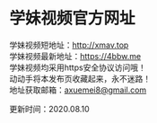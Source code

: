 # 学妹视频官方网址

学妹视频短地址：http://xmav.top<br />
学妹视频最新地址：https://4bbw.me<br />
学妹视频均采用https安全协议访问哦！<br />
动动手将本发布页收藏起来，永不迷路！<br />
地址获取邮箱：axuemei8@gmail.com

更新时间：2020.08.10
